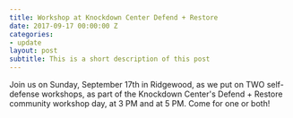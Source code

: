 ```yaml
---
title: Workshop at Knockdown Center Defend + Restore
date: 2017-09-17 00:00:00 Z
categories:
- update
layout: post
subtitle: This is a short description of this post
---
```


Join us on Sunday, September 17th in Ridgewood, as we put on TWO self-defense workshops, as part of the Knockdown Center's Defend + Restore community workshop day, at 3 PM and at 5 PM. Come for one or both!
